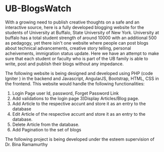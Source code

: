 # UB-BlogsWatch
With a growing need to publish creative thoughts on a safe and an interactive source, here is a fully developed blogging website for the students of University at Buffalo, State University of New York.
University at buffalo has a total student strength of around 10000 with an additional 500 as pedagogy, yet there isin't one website where people can post blogs about technical advancements, creative story telling, personal acheivements, immigration status update.
Here we have an attempt to make sure that each student or faculty who is part of the UB family is able to write, post and publish their blogs without any impedance.

The following website is being designed and developed using PHP (code Igniter ) in the backend and Javascript, AngularJS, Bootstrap, HTML, CSS in the frontend. This website would handle the following functionalities:
1) Login Page user Id, password, Forget Password Link
2)  Add validations to the login page
3)Display Articles/Blog page.
4) Add Article to the respective accunt and store it as an entry to the database
5) Edit Article of the respective accunt and store it as an entry to the database.
6) Delete Article from the database.
7) Add Pagination to the set of blogs

The following project is being developed under the esteem supervision of Dr. Bina Ramamurthy
